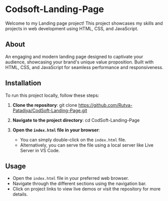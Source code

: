 # Codsoft-Landing-Page

Welcome to my Landing page project! This project showcases my skills and projects in web development using HTML, CSS, and JavaScript.

## About

 An engaging and modern landing page designed to captivate your audience, showcasing your brand's unique value proposition. Built with HTML, CSS, and JavaScript for seamless performance and responsiveness. 

## Installation

To run this project locally, follow these steps:

1. **Clone the repository**:
    git clone https://github.com/Rutva-Patadiya/CodSoft-Landing-Page.git

2. **Navigate to the project directory**:
    cd CodSoft-Landing-Page
   
4. **Open the `index.html` file in your browser**:
    - You can simply double-click on the `index.html` file.
    - Alternatively, you can serve the file using a local server like Live Server in VS Code.

## Usage

- Open the `index.html` file in your preferred web browser.
- Navigate through the different sections using the navigation bar.
- Click on project links to view live demos or visit the repository for more details.

